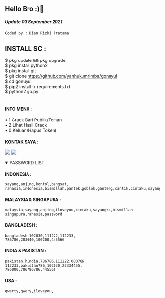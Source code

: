 ## Hello Bro :)👋
##### Update 03 September 2021
````
Coded by : Dian Rizki Pratama
````
## INSTALL SC :
$ pkg update && pkg upgrade <br>
$ pkg install python2 <br>
$ pkg install git <br>
$ git clone https://github.com/yanhukumrimba/gonuyul <br>
$ cd gonuyul <br>
$ pip2 install -r requirements.txt<br>
$ python2 go.py<br>
#
#### INFO MENU :<br>
• 1 Crack Dari Publik/Teman <br>
• 2 Lihat Hasil Crack<br>
• 0 Keluar (Hapus Token)<br>


#### KONTAK SAYA :
[![](https://img.shields.io/badge/Facebook-blue?logo=Facebook&logoColor=blue&labelColor=white)](https://www.facebook.com/100055913630645)
[![](https://img.shields.io/badge/Whatsapp-CHAT-red?logo=Whatsapp&logoColor=Brightgreen&labelColor=white)](https://wa.me/6285729271984?text=Asalamualaikum+bang)



<details open> 
<summary> PASSWORD LIST </summary>

#### INDONESIA :
````
sayang,anjing,kontol,bangsat,
rahasia,indonesia,bismillah,pantek,goblok,ganteng,cantik,cintaku,sayangku
````
#### MALAYSIA & SINGAPURA :
````
malaysia,sayang,anjing,iloveyou,cintaku,sayangku,bismillah
singapura,rahasia,password
````
#### BANGLADESH :
````
bangladesh,102030,111222,112233,
786786,203040,100200,445566
````
#### INDIA & PAKISTAN :
````
pakistan,hindia,786786,111222,000786
112233,pakistan786,102030,22334455,
786000,786786786,445566
````
#### USA :
````
qwerty,qwery,iloveyou,
````
#
